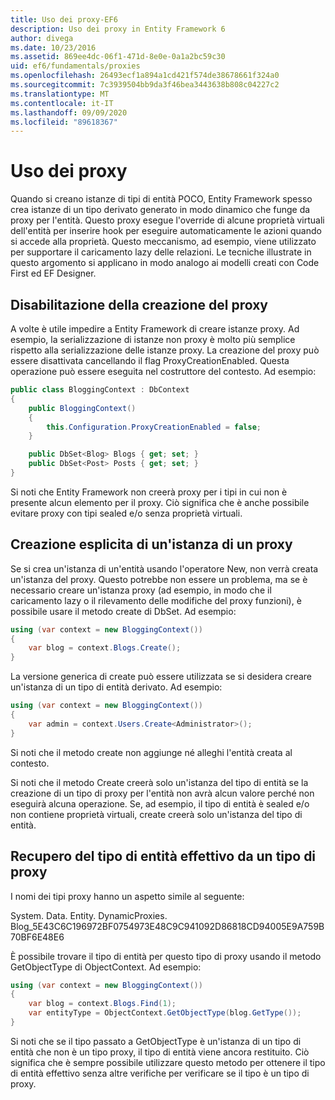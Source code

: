 ```yaml
---
title: Uso dei proxy-EF6
description: Uso dei proxy in Entity Framework 6
author: divega
ms.date: 10/23/2016
ms.assetid: 869ee4dc-06f1-471d-8e0e-0a1a2bc59c30
uid: ef6/fundamentals/proxies
ms.openlocfilehash: 26493ecf1a894a1cd421f574de38678661f324a0
ms.sourcegitcommit: 7c3939504bb9da3f46bea3443638b808c04227c2
ms.translationtype: MT
ms.contentlocale: it-IT
ms.lasthandoff: 09/09/2020
ms.locfileid: "89618367"
---
```

# <a name="working-with-proxies"></a>Uso dei proxy
Quando si creano istanze di tipi di entità POCO, Entity Framework spesso crea istanze di un tipo derivato generato in modo dinamico che funge da proxy per l'entità. Questo proxy esegue l'override di alcune proprietà virtuali dell'entità per inserire hook per eseguire automaticamente le azioni quando si accede alla proprietà. Questo meccanismo, ad esempio, viene utilizzato per supportare il caricamento lazy delle relazioni. Le tecniche illustrate in questo argomento si applicano in modo analogo ai modelli creati con Code First ed EF Designer.  

## <a name="disabling-proxy-creation"></a>Disabilitazione della creazione del proxy  

A volte è utile impedire a Entity Framework di creare istanze proxy. Ad esempio, la serializzazione di istanze non proxy è molto più semplice rispetto alla serializzazione delle istanze proxy. La creazione del proxy può essere disattivata cancellando il flag ProxyCreationEnabled. Questa operazione può essere eseguita nel costruttore del contesto. Ad esempio:  

``` csharp
public class BloggingContext : DbContext
{
    public BloggingContext()
    {
        this.Configuration.ProxyCreationEnabled = false;
    }  

    public DbSet<Blog> Blogs { get; set; }
    public DbSet<Post> Posts { get; set; }
}
```  

Si noti che Entity Framework non creerà proxy per i tipi in cui non è presente alcun elemento per il proxy. Ciò significa che è anche possibile evitare proxy con tipi sealed e/o senza proprietà virtuali.  

## <a name="explicitly-creating-an-instance-of-a-proxy"></a>Creazione esplicita di un'istanza di un proxy  

Se si crea un'istanza di un'entità usando l'operatore New, non verrà creata un'istanza del proxy. Questo potrebbe non essere un problema, ma se è necessario creare un'istanza proxy (ad esempio, in modo che il caricamento lazy o il rilevamento delle modifiche del proxy funzioni), è possibile usare il metodo create di DbSet. Ad esempio:  

``` csharp
using (var context = new BloggingContext())
{
    var blog = context.Blogs.Create();
}
```  

La versione generica di create può essere utilizzata se si desidera creare un'istanza di un tipo di entità derivato. Ad esempio:  

``` csharp
using (var context = new BloggingContext())
{
    var admin = context.Users.Create<Administrator>();
}
```  

Si noti che il metodo create non aggiunge né alleghi l'entità creata al contesto.  

Si noti che il metodo Create creerà solo un'istanza del tipo di entità se la creazione di un tipo di proxy per l'entità non avrà alcun valore perché non eseguirà alcuna operazione. Se, ad esempio, il tipo di entità è sealed e/o non contiene proprietà virtuali, create creerà solo un'istanza del tipo di entità.  

## <a name="getting-the-actual-entity-type-from-a-proxy-type"></a>Recupero del tipo di entità effettivo da un tipo di proxy  

I nomi dei tipi proxy hanno un aspetto simile al seguente:  

System. Data. Entity. DynamicProxies. Blog_5E43C6C196972BF0754973E48C9C941092D86818CD94005E9A759B70BF6E48E6  

È possibile trovare il tipo di entità per questo tipo di proxy usando il metodo GetObjectType di ObjectContext. Ad esempio:  

``` csharp
using (var context = new BloggingContext())
{
    var blog = context.Blogs.Find(1);
    var entityType = ObjectContext.GetObjectType(blog.GetType());
}
```  

Si noti che se il tipo passato a GetObjectType è un'istanza di un tipo di entità che non è un tipo proxy, il tipo di entità viene ancora restituito. Ciò significa che è sempre possibile utilizzare questo metodo per ottenere il tipo di entità effettivo senza altre verifiche per verificare se il tipo è un tipo di proxy.  

